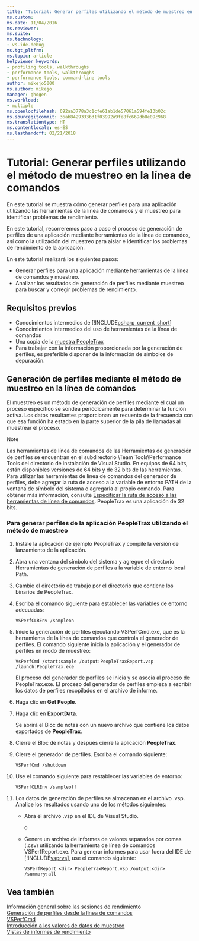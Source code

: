 ```yaml
---
title: "Tutorial: Generar perfiles utilizando el método de muestreo en la línea de comandos | Microsoft Docs"
ms.custom: 
ms.date: 11/04/2016
ms.reviewer: 
ms.suite: 
ms.technology:
- vs-ide-debug
ms.tgt_pltfrm: 
ms.topic: article
helpviewer_keywords:
- profiling tools, walkthroughs
- performance tools, walkthroughs
- performance tools, command-line tools
author: mikejo5000
ms.author: mikejo
manager: ghogen
ms.workload:
- multiple
ms.openlocfilehash: 692aa3778a3c1cfe61ab1de57061a594fe13b02c
ms.sourcegitcommit: 36ab8429333b31f03992a9fe8fc669db8e09c968
ms.translationtype: HT
ms.contentlocale: es-ES
ms.lasthandoff: 02/21/2018
---
```

# <a name="walkthrough-command-line-profiling-using-sampling"></a>Tutorial: Generar perfiles utilizando el método de muestreo en la línea de comandos

En este tutorial se muestra cómo generar perfiles para una aplicación utilizando las herramientas de la línea de comandos y el muestreo para identificar problemas de rendimiento.

En este tutorial, recorreremos paso a paso el proceso de generación de perfiles de una aplicación mediante herramientas de la línea de comandos, así como la utilización del muestreo para aislar e identificar los problemas de rendimiento de la aplicación.

En este tutorial realizará los siguientes pasos:

- Generar perfiles para una aplicación mediante herramientas de la línea de comandos y muestreo.
- Analizar los resultados de generación de perfiles mediante muestreo para buscar y corregir problemas de rendimiento.

## <a name="prerequisites"></a>Requisitos previos

- Conocimientos intermedios de [!INCLUDE[csharp_current_short](../misc/includes/csharp_current_short_md.md)]
- Conocimientos intermedios del uso de herramientas de la línea de comandos
- Una copia de la [muestra PeopleTrax](../profiling/peopletrax-sample-profiling-tools.md)
- Para trabajar con la información proporcionada por la generación de perfiles, es preferible disponer de la información de símbolos de depuración.

## <a name="command-line-profiling-using-the-sampling-method"></a>Generación de perfiles mediante el método de muestreo en la línea de comandos

El muestreo es un método de generación de perfiles mediante el cual un proceso específico se sondea periódicamente para determinar la función activa. Los datos resultantes proporcionan un recuento de la frecuencia con que esa función ha estado en la parte superior de la pila de llamadas al muestrear el proceso.

> [!NOTE]
> Las herramientas de línea de comandos de las Herramientas de generación de perfiles se encuentran en el subdirectorio \Team Tools\Performance Tools del directorio de instalación de Visual Studio. En equipos de 64 bits, están disponibles versiones de 64 bits y de 32 bits de las herramientas. Para utilizar las herramientas de línea de comandos del generador de perfiles, debe agregar la ruta de acceso a la variable de entorno PATH de la ventana de símbolo del sistema o agregarla al propio comando. Para obtener más información, consulte [Especificar la ruta de acceso a las herramientas de línea de comandos](../profiling/specifying-the-path-to-profiling-tools-command-line-tools.md). PeopleTrax es una aplicación de 32 bits.

### <a name="to-profile-the-peopletrax-application-by-using-the-sampling-method"></a>Para generar perfiles de la aplicación PeopleTrax utilizando el método de muestreo

1. Instale la aplicación de ejemplo PeopleTrax y compile la versión de lanzamiento de la aplicación.

2. Abra una ventana del símbolo del sistema y agregue el directorio Herramientas de generación de perfiles a la variable de entorno local Path.

3. Cambie el directorio de trabajo por el directorio que contiene los binarios de PeopleTrax.

4. Escriba el comando siguiente para establecer las variables de entorno adecuadas:

    ```
    VSPerfCLREnv /sampleon
    ```

5. Inicie la generación de perfiles ejecutando VSPerfCmd.exe, que es la herramienta de la línea de comandos que controla el generador de perfiles. El comando siguiente inicia la aplicación y el generador de perfiles en modo de muestreo:

    ```
    VsPerfCmd /start:sample /output:PeopleTraxReport.vsp /launch:PeopleTrax.exe
    ```

     El proceso del generador de perfiles se inicia y se asocia al proceso de PeopleTrax.exe. El proceso del generador de perfiles empieza a escribir los datos de perfiles recopilados en el archivo de informe.

6. Haga clic en **Get People**.

7. Haga clic en **ExportData**.

     Se abrirá el Bloc de notas con un nuevo archivo que contiene los datos exportados de **PeopleTrax**.

8. Cierre el Bloc de notas y después cierre la aplicación **PeopleTrax**.

9. Cierre el generador de perfiles. Escriba el comando siguiente:

    ```
    VSPerfCmd /shutdown
    ```

10. Use el comando siguiente para restablecer las variables de entorno:

    ```
    VSPerfCLREnv /sampleoff
    ```

11. Los datos de generación de perfiles se almacenan en el archivo .vsp. Analice los resultados usando uno de los métodos siguientes:

    - Abra el archivo .vsp en el IDE de Visual Studio.

         o

    - Genere un archivo de informes de valores separados por comas (.csv) utilizando la herramienta de línea de comandos VSPerfReport.exe. Para generar informes para usar fuera del IDE de [!INCLUDE[vsprvs](../code-quality/includes/vsprvs_md.md)], use el comando siguiente:

        ```
        VSPerfReport <dir> PeopleTraxReport.vsp /output:<dir> /summary:all
        ```

## <a name="see-also"></a>Vea también

[Información general sobre las sesiones de rendimiento](../profiling/performance-session-overview.md)  
[Generación de perfiles desde la línea de comandos](../profiling/using-the-profiling-tools-from-the-command-line.md)  
[VSPerfCmd](../profiling/vsperfcmd.md)  
[Introducción a los valores de datos de muestreo](../profiling/understanding-sampling-data-values.md)  
[Vistas de informes de rendimiento](../profiling/performance-report-views.md)
